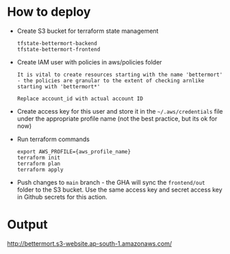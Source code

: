 # How to deploy

- Create S3 bucket for terraform state management

  ```
  tfstate-bettermort-backend
  tfstate-bettermort-frontend
  ```

- Create IAM user with policies in aws/policies folder

  `It is vital to create resources starting with the name 'bettermort' - the policies are granular to the extent of checking arnlike starting with 'bettermort*'`

  `Replace account_id with actual account ID`

- Create access key for this user and store it in the `~/.aws/credentials` file under the appropriate profile name (not the best practice, but its ok for now)

- Run terraform commands

  ```
  export AWS_PROFILE={aws_profile_name}
  terraform init
  terraform plan
  terraform apply
  ```

- Push changes to `main` branch - the GHA will sync the `frontend/out` folder to the S3 bucket. Use the same access key and secret access key in Github secrets for this action.

##

# Output

http://bettermort.s3-website.ap-south-1.amazonaws.com/
